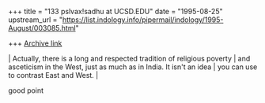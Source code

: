 +++
title = "133 pslvax!sadhu at UCSD.EDU"
date = "1995-08-25"
upstream_url = "https://list.indology.info/pipermail/indology/1995-August/003085.html"

+++
[Archive link](https://list.indology.info/pipermail/indology/1995-August/003085.html)

| Actually, there is a long and respected tradition of religious poverty
| and asceticism in the West, just as much as in India.  It isn't an idea
| you can use to contrast East and West.
| 

good point





